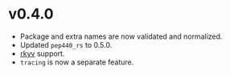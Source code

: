 # v0.4.0

* Package and extra names are now validated and normalized.
* Updated `pep440_rs` to 0.5.0.
* [rkyv](https://github.com/rkyv/rkyv) support.
* `tracing` is now a separate feature.
